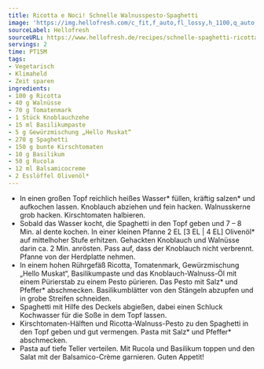 ```yaml
---
title: Ricotta e Noci! Schnelle Walnusspesto-Spaghetti
image: 'https://img.hellofresh.com/c_fit,f_auto,fl_lossy,h_1100,q_auto,w_2600/hellofresh_s3/image/schnelle-spaghetti-ricotta-e-noci-0652f370.jpg'
sourceLabel: Hellofresh
sourceURL: https://www.hellofresh.de/recipes/schnelle-spaghetti-ricotta-e-noci-61c8be90b88dfd1a5028942b
servings: 2
time: PT15M
tags:
- Vegetarisch
- Klimaheld
- Zeit sparen
ingredients:
- 100 g Ricotta
- 40 g Walnüsse
- 70 g Tomatenmark
- 1 Stück Knoblauchzehe
- 15 ml Basilikumpaste
- 5 g Gewürzmischung „Hello Muskat“
- 270 g Spaghetti
- 150 g bunte Kirschtomaten
- 10 g Basilikum
- 50 g Rucola
- 12 ml Balsamicocreme
- 2 Esslöffel Olivenöl*
---
```


- In einen großen Topf reichlich heißes Wasser\* füllen, kräftig salzen\* und aufkochen lassen. Knoblauch abziehen und fein hacken. Walnusskerne grob hacken. Kirschtomaten halbieren.
- Sobald das Wasser kocht, die Spaghetti in den Topf geben und 7 – 8 Min. al dente kochen. In einer kleinen Pfanne 2 EL [3 EL | 4 EL] Olivenöl\* auf mittelhoher Stufe erhitzen. Gehackten Knoblauch und Walnüsse darin ca. 2 Min. anrösten. Pass auf, dass der Knoblauch nicht verbrennt. Pfanne von der Herdplatte nehmen.
- In einem hohen Rührgefäß Ricotta, Tomatenmark, Gewürzmischung „Hello Muskat“, Basilikumpaste und das Knoblauch-Walnuss-Öl mit einem Pürierstab zu einem Pesto pürieren. Das Pesto mit Salz\* und Pfeffer\* abschmecken. Basilikumblätter von den Stängeln abzupfen und in grobe Streifen schneiden.
- Spaghetti mit Hilfe des Deckels abgießen, dabei einen Schluck Kochwasser für die Soße in dem Topf lassen.
- Kirschtomaten-Hälften und Ricotta-Walnuss-Pesto zu den Spaghetti in den Topf geben und gut vermengen. Pasta mit Salz\* und Pfeffer\* abschmecken.
- Pasta auf tiefe Teller verteilen. Mit Rucola und Basilikum toppen und den Salat mit der Balsamico-Crème garnieren. Guten Appetit!
